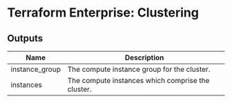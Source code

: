 # Terraform Enterprise: Clustering

## Outputs

| Name | Description |
|------|-------------|
| instance\_group | The compute instance group for the cluster. |
| instances | The compute instances which comprise the cluster. |

